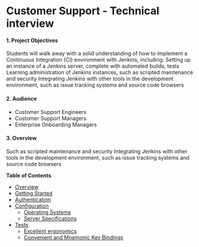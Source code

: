 # Customer Support - Technical interview

#### 1. Project Objectives

Students will walk away with a solid understanding of how to implement a Continuous
Integration (CI) environment with Jenkins, including:
Setting up an instance of a Jenkins server, complete with automated builds, tests
Learning administration of Jenkins instances, such as scripted maintenance and security 
Integrating Jenkins with other tools in the development environment, such as
issue tracking systems and source code browsers

#### 2. Audience
- Customer Support Engineers
- Customer Support Managers
- Enterprise Onboarding Managers

#### 3. Overview

Such as scripted maintenance and security Integrating Jenkins with other tools in the development environment, such as issue tracking systems and source code browsers

**Table of Contents**

- [Overview](#Overview)
- [Getting Started](#features)
- [Authentication](#requirements)
- [Configuration](#configuration)
    - [Operating Systems](#emacs-version) 
    - [Server Specifications](#emacs-version) 
- [Tests](#install)
    - [Excellent ergonomics](#excellent-ergonomics)
    - [Convenient and Mnemonic Key Bindings](#convenient-and-mnemonic-key-bindings) 
